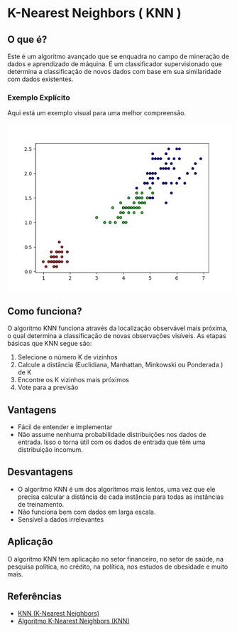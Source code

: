 
# K-Nearest Neighbors ( KNN )

## O que é?
Este é um algoritmo avançado que se enquadra no campo de mineração de dados e aprendizado de máquina.
É um classificador supervisionado que determina a classificação de novos dados com base em sua
similaridade com dados existentes.

### Exemplo Explícito
Aqui está um exemplo visual para uma melhor compreensão.
  
![exemplo para knn image](../images/example1.png)

## Como funciona?

O algoritmo KNN funciona através da localização observável mais próxima, o qual determina a classificação de novas observações visíveis. As etapas básicas que KNN segue são:

1. Selecione o número K de vizinhos
2. Calcule a distância (Euclidiana, Manhattan, Minkowski ou Ponderada ) de K
3. Encontre os K vizinhos mais próximos
4. Vote para a previsão

## Vantagens 
   
- Fácil de entender e implementar
- Não assume nenhuma probabilidade distribuições nos dados de entrada. Isso o torna útil com os dados de entrada que têm uma distribuição incomum.

## Desvantagens
   
- O algoritmo KNN é um dos algoritmos mais lentos, uma vez que ele precisa calcular a distância de cada instância para todas as instâncias de treinamento.
- Não funciona bem com dados em larga escala.
- Sensível a dados irrelevantes

## Aplicação 
   
O algoritmo KNN tem aplicação no setor financeiro, no setor de saúde, na pesquisa política, no crédito, na política, nos estudos de obesidade e muito mais.

## Referências
- [KNN (K-Nearest Neighbors)](https://medium.com/brasil-ai/knn-k-nearest-neighbors-1-e140c82e9c4e)
- [Algoritmo K-Nearest Neighbors (KNN)](https://rodrigomodesto.medium.com/algoritmo-k-nearest-neighbors-knn-uma-abordagem-matem%C3%A1tica-46f59c5c2f99)
